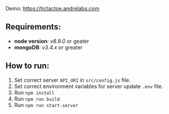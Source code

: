 Demo: https://tictactoe.andrelabs.com

## Requirements:

* **node version**: _v8.9.0_ or geater
* **mongoDB**: _v3.4.x_ or greater

## How to run:

1. Set correct server `API_URI` in `src/config.js` file.
2. Set correct environment variables for server update `.env` file.
3. Run `npm install`
4. Run `npm run build`
5. Run `npm run start-server`
